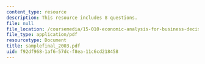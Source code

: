 ```yaml
---
content_type: resource
description: This resource includes 8 questions.
file: null
file_location: /coursemedia/15-010-economic-analysis-for-business-decisions-fall-2004/f92df9681af657dcf8ea11c6cd218458_samplefinal_2003.pdf
file_type: application/pdf
resourcetype: Document
title: samplefinal_2003.pdf
uid: f92df968-1af6-57dc-f8ea-11c6cd218458
---
```

